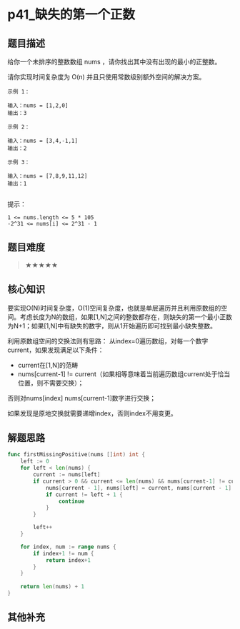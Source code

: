 # p41_缺失的第一个正数
## 题目描述

给你一个未排序的整数数组 nums ，请你找出其中没有出现的最小的正整数。

请你实现时间复杂度为 O(n) 并且只使用常数级别额外空间的解决方案。
 
```
示例 1：

输入：nums = [1,2,0]
输出：3
```
```
示例 2：

输入：nums = [3,4,-1,1]
输出：2
```
```
示例 3：

输入：nums = [7,8,9,11,12]
输出：1
 
```
提示：
```
1 <= nums.length <= 5 * 105
-2^31 <= nums[i] <= 2^31 - 1
```
## 题目难度
> ★★★★★
## 核心知识
要实现O(N)时间复杂度，O(1)空间复杂度，也就是单层遍历并且利用原数组的空间。考虑长度为N的数组，如果[1,N]之间的整数都存在，则缺失的第一个最小正数为N+1；如果[1,N]中有缺失的数字，则从1开始遍历即可找到最小缺失整数。

利用原数组空间的交换法则有思路：
从index=0遍历数组，对每一个数字current，如果发现满足以下条件：
- current在[1,N]的范畴
- nums[current-1] != current（如果相等意味着当前遍历数组current处于恰当位置，则不需要交换）；

否则对nums[index] nums[current-1]数字进行交换；

如果发现是原地交换就需要递增index，否则index不用变更。


## 解题思路

```go
func firstMissingPositive(nums []int) int {
    left := 0
    for left < len(nums) {
        current := nums[left]
        if current > 0 && current <= len(nums) && nums[current-1] != current{
            nums[current - 1], nums[left] = current, nums[current - 1]
            if current != left + 1 {
                continue
            } 
        } 

        left++
    }

    for index, num := range nums {
        if index+1 != num {
            return index+1
        }
    }
    
    return len(nums) + 1
}

```

## 其他补充
